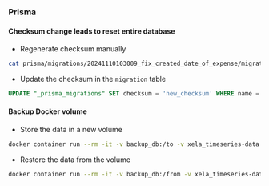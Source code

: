 ### Prisma

#### Checksum change leads to reset entire database

- Regenerate checksum manually

```bash
cat prisma/migrations/20241110103009_fix_created_date_of_expense/migration.sql | shasum -a 256
```

- Update the checksum in the `migration` table

```sql
UPDATE "_prisma_migrations" SET checksum = 'new_checksum' WHERE name = '20241110103009_fix_created_date_of_expense';
```


#### Backup Docker volume

- Store the data in a new volume

```bash
docker container run --rm -it -v backup_db:/to -v xela_timeseries-data:/from ubuntu bash -c "cd /from ;cp -av . /to"
```

- Restore the data from the volume

```bash
docker container run --rm -it -v backup_db:/from -v xela_timeseries-data:/to ubuntu bash -c "cd /from ;cp -av . /to"
``` 

